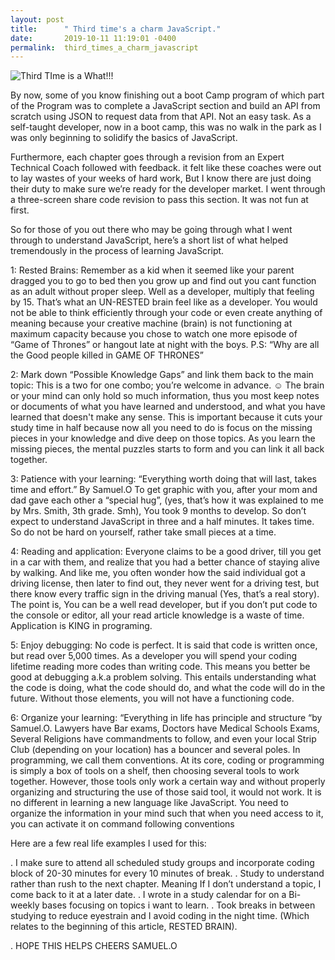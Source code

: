 ```yaml
---
layout: post
title:      " Third time's a charm JavaScript."
date:       2019-10-11 11:19:01 -0400
permalink:  third_times_a_charm_javascript
---
```



![Third TIme is a What!!!](https://media3.giphy.com/media/l1J9zxAakvSEpUyzK/giphy.gif)

By now, some of you know finishing out a boot Camp program of which part of the Program  was to complete a JavaScript section and build an API from scratch using JSON to request data from that API. Not an easy task. As a self-taught developer, now in a boot camp, this was no walk in the park as I was only beginning to solidify the basics of JavaScript. 

 Furthermore, each chapter goes through a revision from an Expert Technical Coach followed with feedback. it felt like these coaches were out to lay wastes of your weeks of hard work, But I know there are just doing their duty to make sure we’re ready for the developer market. I went through a three-screen share code revision to pass this section. It was not fun at first.  

 So for those of you out there who may be going through what I went through to understand JavaScript, here’s a short list of what helped tremendously in the process of learning JavaScript.

1: Rested Brains: Remember as a kid when it seemed like your parent dragged you to go to bed then you grow up and find out you cant function as an adult without proper sleep. Well as a developer, multiply that feeling by 15. That’s what an UN-RESTED brain feel like as a developer. You would not be able to think efficiently through your code or even create anything of meaning because your creative machine (brain) is not functioning at maximum capacity because you chose to watch one more episode of “Game of Thrones” or hangout late at night with the boys. 
 P.S: “Why are all the Good people killed in GAME OF THRONES”

2: Mark down “Possible Knowledge Gaps” and link them back to the main topic: This is a two for one combo; you’re welcome in advance. ☺ The brain or your mind can only hold so much information, thus you most keep notes or documents of what you have learned and understood, and what you have learned that doesn't make any sense. This is important because it cuts your study time in half because now all you need to do is focus on the missing pieces in your knowledge and dive deep on those topics. As you learn the missing pieces, the mental puzzles starts to form and you can link it all back together. 

3: Patience with your learning: “Everything worth doing that will last, takes time and effort.” By Samuel.O
 To get graphic with you, after your mom and dad gave each other a “special hug”, (yes, that’s how it was explained to me by Mrs. Smith, 3th grade. Smh), You took 9 months to develop. So don’t expect to understand JavaScript in three and a half minutes. It takes time. So do not be hard on yourself, rather take small pieces at a time.

4: Reading and application: Everyone claims to be a good driver, till you get in a car with them, and realize that you had a better chance of staying alive by walking. And like me, you often wonder how the said individual got a driving license, then later to find out, they never went for a driving test, but there know every traffic sign in the driving manual (Yes, that’s a real story). The point is, You can be a well read developer, but if you don’t put code to the console or editor, all your read article knowledge is a waste of time.  Application is KING in programing. 

5: Enjoy debugging: No code is perfect. It is said that code is written once, but read over 5,000 times. As a developer you will spend your coding lifetime reading more codes than writing code. This means you better be good at debugging a.k.a problem solving. This entails understanding what the code is doing, what the code should do, and what the code will do in the future. Without those elements, you will not have a functioning code.

6: Organize your learning: “Everything in life has principle and structure “by Samuel.O.
Lawyers have Bar exams, Doctors have Medical Schools Exams, Several Religions have commandments to follow, and even your local Strip Club (depending on your location) has a bouncer and several poles. In programming, we call them conventions. At its core, coding or programming is simply a box of tools on a shelf, then choosing several tools to work together. However, those tools only work a certain way and without properly organizing and structuring the use of those said tool, it would not work. It is no different in learning a new language like JavaScript. You need to organize the information in your mind such that when you need access to it, you can activate it on command following conventions
 
Here are a few real life examples I used for this: 

 . I make sure to attend all scheduled study groups and incorporate coding block of 20-30 minutes for every 10 minutes of  break.
 . Study to understand rather than rush to the next chapter. Meaning If I don’t understand a topic, I come back to it at a later date. 
. I wrote in a study calendar for on a Bi-weekly bases focusing on topics i want to learn. 
. Took breaks in between studying to reduce eyestrain and I avoid coding in the night time. (Which relates to the beginning of this article, RESTED BRAIN).

. HOPE THIS HELPS
CHEERS
 SAMUEL.O



